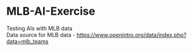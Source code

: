 # MLB-AI-Exercise
Testing AIs with MLB data
<br>
Data source for MLB data - https://www.openintro.org/data/index.php?data=mlb_teams
